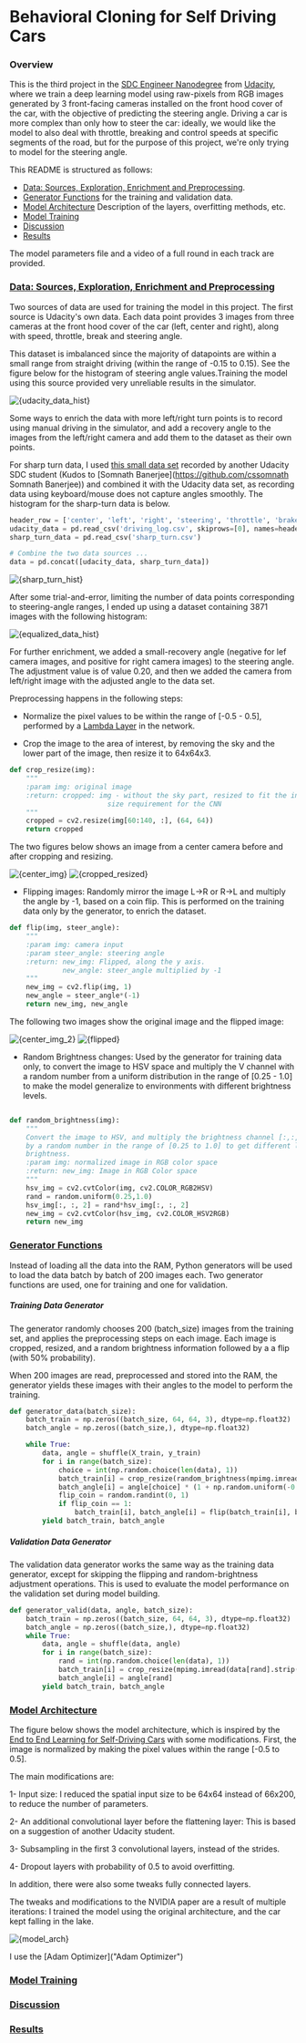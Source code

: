 # Behavioral Cloning for Self Driving Cars

### Overview

This is the third project in the [SDC Engineer Nanodegree](https://www.udacity.com/course/self-driving-car-engineer-nanodegree--nd013 "SDC Engineer Nanodegree")  from [Udacity](https://www.udacity.com/ "Udacity"), where we train a deep learning model using raw-pixels from RGB images generated by 3 front-facing cameras installed on the front hood cover of the car, with the objective of predicting the steering angle. Driving a car is more complex than only how to steer the car: ideally, we would like the model to also deal with throttle, breaking and control speeds at specific segments of the road, but for the purpose of this project, we're only trying to model for the steering angle.

This README is structured as follows: 

* [Data: Sources, Exploration, Enrichment and Preprocessing](#section-0).
* [Generator Functions](#section-1) for the training and validation data.
* [Model Architecture](#section-2) Description of the layers, overfitting methods, etc.
* [Model Training](#section-3)
* [Discussion](#section-4)
* [Results](#section-5)

The model parameters file and a video of a full round in each track are provided.


### [Data: Sources, Exploration, Enrichment and Preprocessing](#section-0)

Two sources of data are used for training the model in this project. The first source is Udacity's own data. Each data point provides 3 images from three cameras at the front hood cover of the car (left, center and right), along with speed, throttle, break and steering angle.

This dataset is imbalanced since the majority of datapoints are within a small range from straight driving (within the range of -0.15 to 0.15). See the figure below for the histogram of steering angle values.Training the model using this source provided very unreliable results in the simulator.

![{udacity_data_hist}](figs/udacity_data.png)

Some ways to enrich the data with more left/right turn points is to record using manual driving in the simulator, and add a recovery angle to the images from the left/right camera and add them to the dataset as their own points.

For sharp turn data, I used [this small data set](https://github.com/cssomnath/udacity-sdc/blob/master/carnd-projects/CarND-Behavioral-Cloning/sharp_turn.zip "Sharp Turn data") recorded by another Udacity SDC student (Kudos to [Somnath Banerjee](https://github.com/cssomnath Somnath Banerjee)) and combined it with the Udacity data set, as recording data using keyboard/mouse does not capture angles smoothly. The histogram for the sharp-turn data is below.



```python
header_row = ['center', 'left', 'right', 'steering', 'throttle', 'brake', 'speed']
udacity_data = pd.read_csv('driving_log.csv', skiprows=[0], names=header_row)
sharp_turn_data = pd.read_csv('sharp_turn.csv')

# Combine the two data sources ...
data = pd.concat([udacity_data, sharp_turn_data])
```

![{sharp_turn_hist}](figs/sharp_turn_data.png)

After some trial-and-error, limiting the number of data points corresponding to steering-angle ranges, I ended up using a dataset containing 3871 images with the following histogram:

![{equalized_data_hist}](figs/equalized_data.png)

For further enrichment, we added a small-recovery angle (negative for lef camera images, and positive for right camera images) to the steering angle. The adjustment value is of value 0.20, and then we added the camera from left/right image with the adjusted angle to the data set.

Preprocessing happens in the following steps:

* Normalize the pixel values to be within the range of [-0.5 - 0.5], performed by a [Lambda Layer](https://keras.io/layers/core/#lambda "Lambda Layer") in the network.

* Crop the image to the area of interest, by removing the sky and the lower part of the image, then resize it to 64x64x3.

```python
def crop_resize(img):
    """
    :param img: original image
    :return: cropped: img - without the sky part, resized to fit the input
                        size requirement for the CNN
    """
    cropped = cv2.resize(img[60:140, :], (64, 64))
    return cropped

```

The two figures below shows an image from a center camera before and after cropping and resizing.

![{center_img}](figs/center_img.png)
![{cropped_resized}](figs/cropped_resized.png)



* Flipping images: Randomly mirror the image L->R or R->L and multiply the angle by -1, based on a coin flip. This is performed on the training data only by the generator, to enrich the dataset.

```python
def flip(img, steer_angle):
    """
    :param img: camera input
    :param steer_angle: steering angle
    :return: new_img: Flipped, along the y axis.
             new_angle: steer_angle multiplied by -1
    """
    new_img = cv2.flip(img, 1)
    new_angle = steer_angle*(-1)
    return new_img, new_angle
```
The following two images show the original image and the flipped image:

![{center_img_2}](figs/center_img_2.png)
![{flipped}](figs/flipped.png)

* Random Brightness changes: Used by the generator for training data only, to convert the image to HSV space and multiply the V channel with a random number from a uniform distribution in the range of [0.25 - 1.0] to make the model generalize to environments with different brightness levels.

```python

def random_brightness(img):
    """
    Convert the image to HSV, and multiply the brightness channel [:,:,2]
    by a random number in the range of [0.25 to 1.0] to get different levels of
    brightness.
    :param img: normalized image in RGB color space
    :return: new_img: Image in RGB Color space
    """
    hsv_img = cv2.cvtColor(img, cv2.COLOR_RGB2HSV)
    rand = random.uniform(0.25,1.0)
    hsv_img[:, :, 2] = rand*hsv_img[:, :, 2]
    new_img = cv2.cvtColor(hsv_img, cv2.COLOR_HSV2RGB)
    return new_img
```




### [Generator Functions](#section-1)

Instead of loading all the data into the RAM, Python generators will be used to load the data batch by batch of 200 images each. Two generator functions are used, one for training and one for validation.

##### Training Data Generator

The generator randomly chooses 200 (batch_size) images from the training set, and applies the preprocessing steps on each image. Each image is cropped, resized, and a random brightness information followed by a a flip (with 50% probability).

When 200 images are read, preprocessed and stored into the RAM, the generator yields these images with their angles to the model to perform the training.

```python
def generator_data(batch_size):
    batch_train = np.zeros((batch_size, 64, 64, 3), dtype=np.float32)
    batch_angle = np.zeros((batch_size,), dtype=np.float32)

    while True:
        data, angle = shuffle(X_train, y_train)
        for i in range(batch_size):
            choice = int(np.random.choice(len(data), 1))
            batch_train[i] = crop_resize(random_brightness(mpimg.imread(data[choice].strip())))
            batch_angle[i] = angle[choice] * (1 + np.random.uniform(-0.05, 0.05))
            flip_coin = random.randint(0, 1)
            if flip_coin == 1:
                batch_train[i], batch_angle[i] = flip(batch_train[i], batch_angle[i])
        yield batch_train, batch_angle

``` 

##### Validation Data Generator

The validation data generator works the same way as the training data generator, except for skipping the flipping and random-brightness adjustment operations. This is used to evaluate the model performance on the validation set during model building.

```python
def generator_valid(data, angle, batch_size):
    batch_train = np.zeros((batch_size, 64, 64, 3), dtype=np.float32)
    batch_angle = np.zeros((batch_size,), dtype=np.float32)
    while True:
        data, angle = shuffle(data, angle)
        for i in range(batch_size):
            rand = int(np.random.choice(len(data), 1))
            batch_train[i] = crop_resize(mpimg.imread(data[rand].strip()))
            batch_angle[i] = angle[rand]
        yield batch_train, batch_angle

```

### [Model Architecture](#section-2)

The figure below shows the model architecture, which is inspired by the [End to End Learning for Self-Driving Cars](https://images.nvidia.com/content/tegra/automotive/images/2016/solutions/pdf/end-to-end-dl-using-px.pdf "NVIDIA Paper") with some modifications. First, the image is normalized by making the pixel values within the range [-0.5 to 0.5].

The main modifications are:

1- Input size: I reduced the spatial input size to be 64x64 instead of 66x200, to reduce the number of parameters. 

2- An additional convolutional layer before the flattening layer: This is based on a suggestion of another Udacity student.

3- Subsampling in the first 3 convolutional layers, instead of the strides.

4- Dropout layers with probability of 0.5 to avoid overfitting.

In addition, there were also some tweaks fully connected layers.


The tweaks and modifications to the NVIDIA paper are a result of multiple iterations: I trained the model using the original architecture, and the car kept falling in the lake. 


![{model_arch}](figs/model_architecture.png)

I use the [Adam Optimizer]("Adam Optimizer")

### [Model Training](#section-3)

### [Discussion](#section-4)

### [Results](#section-5)





